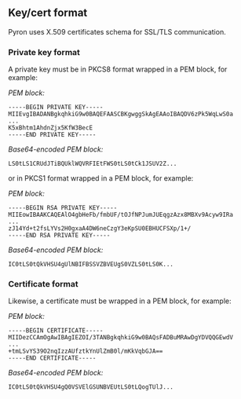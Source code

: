 ## Key/cert format

Pyron uses X.509 certificates schema for SSL/TLS communication.

### Private key format

A private key must be in PKCS8 format wrapped in a PEM block, for example:

_PEM block:_
```
-----BEGIN PRIVATE KEY-----
MIIEvgIBADANBgkqhkiG9w0BAQEFAASCBKgwggSkAgEAAoIBAQDV6zPk5WqLwS0a
...
K5xBhtm1AhdnZjx5KfW3BecE
-----END PRIVATE KEY-----
```

_Base64-encoded PEM block:_
```
LS0tLS1CRUdJTiBQUklWQVRFIEtFWS0tLS0tCk1JSUV2Z...
```

or in PKCS1 format wrapped in a PEM block, for example:

_PEM block:_
```
-----BEGIN RSA PRIVATE KEY-----
MIIEowIBAAKCAQEAlO4gbHeFb/fmbUF/tOJfNPJumJUEqgzAzx8MBXv9Acyw9IRa
...
zJ14Yd+t2fsLYVs2H0gxaA4DW6neCzgY3eKpSU0EBHUCFSXp/1+/
-----END RSA PRIVATE KEY-----
```

_Base64-encoded PEM block:_
```
IC0tLS0tQkVHSU4gUlNBIFBSSVZBVEUgS0VZLS0tLS0K...
```

### Certificate format

Likewise, a certificate must be wrapped in a PEM block, for example:

_PEM block:_
```
-----BEGIN CERTIFICATE-----
MIIDezCCAmOgAwIBAgIEZOI/3TANBgkqhkiG9w0BAQsFADBuMRAwDgYDVQQGEwdV
...
+tmLSvYS39O2nqIzzAUfztkYnUlZmB0l/mKkVqbGJA==
-----END CERTIFICATE-----
```

_Base64-encoded PEM block:_
```
IC0tLS0tQkVHSU4gQ0VSVElGSUNBVEUtLS0tLQogTUlJ...
```